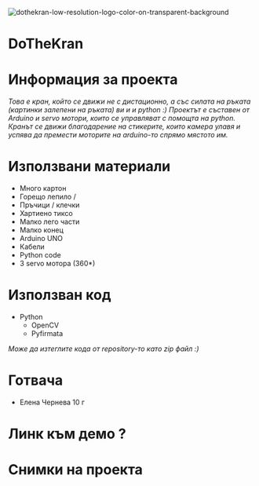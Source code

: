 ![dothekran-low-resolution-logo-color-on-transparent-background](https://user-images.githubusercontent.com/78636566/233446576-2733f2f5-99d1-4d5d-9a9f-4825ee05a1c8.png)

# DoTheKran

# Информация за проекта

*Това е кран, който се движи не с дистационно, а със силата на ръката (картинки залепени на ръката) ви и и python :)
Проектът е съставен от Arduino и servo мотори, които се управляват с помощта на python. Кранът се движи благодарение на стикерите, които камера улавя и успява да премести моторите на arduino-то спрямо мястото им.*

# Използвани материали

- Много картон
- Горещо лепило /
- Пръчици / клечки
- Хартиено тиксо
- Малко лего части
- Малко конец
- Arduino UNO
- Кабели
- Python code
- 3 servo мотора (360*)

# Използван код

- Python
  - OpenCV
  - Pyfirmata
  
*Може да изтеглите кода от repository-то катo zip файл :)*

# Готвача

- Елена Чернева 10 г

# Линк към демо ?

# Снимки на проекта 
